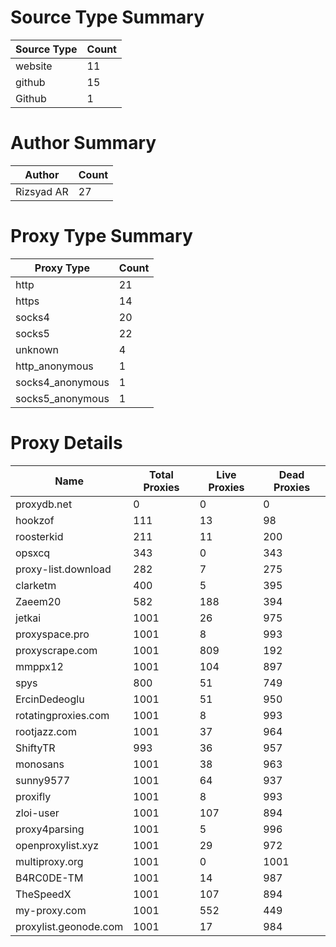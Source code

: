# Source Type Summary

| Source Type | Count |
|-------------|-------|
| website | 11 |
| github | 15 |
| Github | 1 |


# Author Summary

| Author | Count |
|--------|-------|
| Rizsyad AR | 27 |


# Proxy Type Summary

| Proxy Type | Count |
|------------|-------|
| http | 21 |
| https | 14 |
| socks4 | 20 |
| socks5 | 22 |
| unknown | 4 |
| http_anonymous | 1 |
| socks4_anonymous | 1 |
| socks5_anonymous | 1 |


# Proxy Details

| Name | Total Proxies | Live Proxies | Dead Proxies |
|------|---------------|--------------|---------------|
| proxydb.net | 0 | 0 | 0 |
| hookzof | 111 | 13 | 98 |
| roosterkid | 211 | 11 | 200 |
| opsxcq | 343 | 0 | 343 |
| proxy-list.download | 282 | 7 | 275 |
| clarketm | 400 | 5 | 395 |
| Zaeem20 | 582 | 188 | 394 |
| jetkai | 1001 | 26 | 975 |
| proxyspace.pro | 1001 | 8 | 993 |
| proxyscrape.com | 1001 | 809 | 192 |
| mmppx12 | 1001 | 104 | 897 |
| spys | 800 | 51 | 749 |
| ErcinDedeoglu | 1001 | 51 | 950 |
| rotatingproxies.com | 1001 | 8 | 993 |
| rootjazz.com | 1001 | 37 | 964 |
| ShiftyTR | 993 | 36 | 957 |
| monosans | 1001 | 38 | 963 |
| sunny9577 | 1001 | 64 | 937 |
| proxifly | 1001 | 8 | 993 |
| zloi-user | 1001 | 107 | 894 |
| proxy4parsing | 1001 | 5 | 996 |
| openproxylist.xyz | 1001 | 29 | 972 |
| multiproxy.org | 1001 | 0 | 1001 |
| B4RC0DE-TM | 1001 | 14 | 987 |
| TheSpeedX | 1001 | 107 | 894 |
| my-proxy.com | 1001 | 552 | 449 |
| proxylist.geonode.com | 1001 | 17 | 984 |
